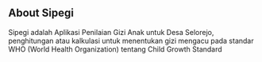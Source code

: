 ## About Sipegi

Sipegi adalah Aplikasi Penilaian Gizi Anak untuk Desa Selorejo, penghitungan atau kalkulasi untuk menentukan gizi mengacu pada standar WHO (World Health Organization) tentang Child Growth Standard
